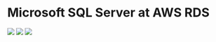 # Microsoft SQL Server at AWS RDS

<img src=https://github.com/RubensZimbres/Repo-2019/blob/master/Microsoft-SQL-Server/Pics/1st_Query__2.png>  

<img src=https://github.com/RubensZimbres/Repo-2019/blob/master/Microsoft-SQL-Server/Pics/xlsx_create_db.JPG>  

<img src=https://github.com/RubensZimbres/Repo-2019/blob/master/Microsoft-SQL-Server/Pics/query2.png>  
